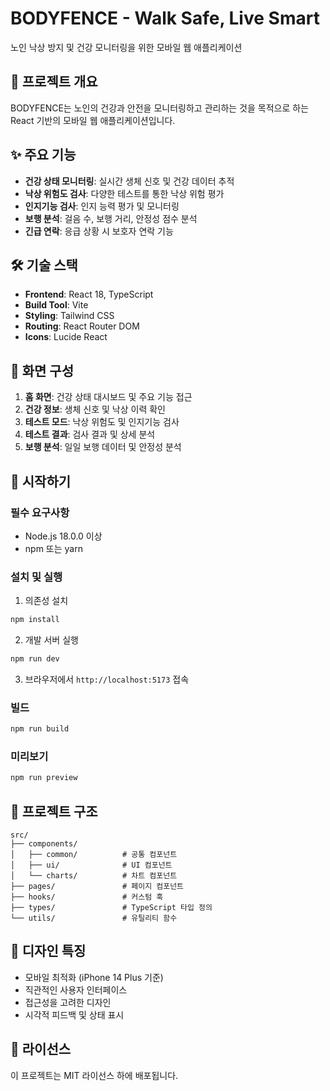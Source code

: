 # BODYFENCE - Walk Safe, Live Smart

노인 낙상 방지 및 건강 모니터링을 위한 모바일 웹 애플리케이션

## 🚀 프로젝트 개요

BODYFENCE는 노인의 건강과 안전을 모니터링하고 관리하는 것을 목적으로 하는 React 기반의 모바일 웹 애플리케이션입니다.

## ✨ 주요 기능

- **건강 상태 모니터링**: 실시간 생체 신호 및 건강 데이터 추적
- **낙상 위험도 검사**: 다양한 테스트를 통한 낙상 위험 평가
- **인지기능 검사**: 인지 능력 평가 및 모니터링
- **보행 분석**: 걸음 수, 보행 거리, 안정성 점수 분석
- **긴급 연락**: 응급 상황 시 보호자 연락 기능

## 🛠 기술 스택

- **Frontend**: React 18, TypeScript
- **Build Tool**: Vite
- **Styling**: Tailwind CSS
- **Routing**: React Router DOM
- **Icons**: Lucide React

## 📱 화면 구성

1. **홈 화면**: 건강 상태 대시보드 및 주요 기능 접근
2. **건강 정보**: 생체 신호 및 낙상 이력 확인
3. **테스트 모드**: 낙상 위험도 및 인지기능 검사
4. **테스트 결과**: 검사 결과 및 상세 분석
5. **보행 분석**: 일일 보행 데이터 및 안정성 분석

## 🚀 시작하기

### 필수 요구사항

- Node.js 18.0.0 이상
- npm 또는 yarn

### 설치 및 실행

1. 의존성 설치
```bash
npm install
```

2. 개발 서버 실행
```bash
npm run dev
```

3. 브라우저에서 `http://localhost:5173` 접속

### 빌드

```bash
npm run build
```

### 미리보기

```bash
npm run preview
```

## 📁 프로젝트 구조

```
src/
├── components/
│   ├── common/          # 공통 컴포넌트
│   ├── ui/              # UI 컴포넌트
│   └── charts/          # 차트 컴포넌트
├── pages/               # 페이지 컴포넌트
├── hooks/               # 커스텀 훅
├── types/               # TypeScript 타입 정의
└── utils/               # 유틸리티 함수
```

## 🎨 디자인 특징

- 모바일 최적화 (iPhone 14 Plus 기준)
- 직관적인 사용자 인터페이스
- 접근성을 고려한 디자인
- 시각적 피드백 및 상태 표시

## 📄 라이선스

이 프로젝트는 MIT 라이선스 하에 배포됩니다. 